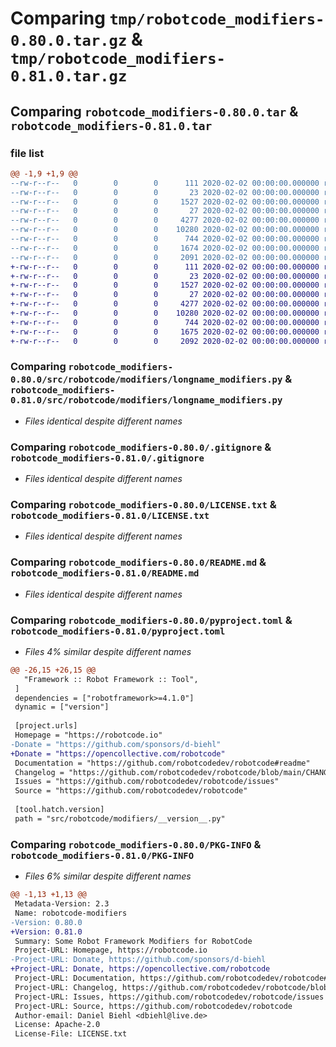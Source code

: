 # Comparing `tmp/robotcode_modifiers-0.80.0.tar.gz` & `tmp/robotcode_modifiers-0.81.0.tar.gz`

## Comparing `robotcode_modifiers-0.80.0.tar` & `robotcode_modifiers-0.81.0.tar`

### file list

```diff
@@ -1,9 +1,9 @@
--rw-r--r--   0        0        0      111 2020-02-02 00:00:00.000000 robotcode_modifiers-0.80.0/src/robotcode/modifiers/__init__.py
--rw-r--r--   0        0        0       23 2020-02-02 00:00:00.000000 robotcode_modifiers-0.80.0/src/robotcode/modifiers/__version__.py
--rw-r--r--   0        0        0     1527 2020-02-02 00:00:00.000000 robotcode_modifiers-0.80.0/src/robotcode/modifiers/longname_modifiers.py
--rw-r--r--   0        0        0       27 2020-02-02 00:00:00.000000 robotcode_modifiers-0.80.0/src/robotcode/modifiers/py.typed
--rw-r--r--   0        0        0     4277 2020-02-02 00:00:00.000000 robotcode_modifiers-0.80.0/.gitignore
--rw-r--r--   0        0        0    10280 2020-02-02 00:00:00.000000 robotcode_modifiers-0.80.0/LICENSE.txt
--rw-r--r--   0        0        0      744 2020-02-02 00:00:00.000000 robotcode_modifiers-0.80.0/README.md
--rw-r--r--   0        0        0     1674 2020-02-02 00:00:00.000000 robotcode_modifiers-0.80.0/pyproject.toml
--rw-r--r--   0        0        0     2091 2020-02-02 00:00:00.000000 robotcode_modifiers-0.80.0/PKG-INFO
+-rw-r--r--   0        0        0      111 2020-02-02 00:00:00.000000 robotcode_modifiers-0.81.0/src/robotcode/modifiers/__init__.py
+-rw-r--r--   0        0        0       23 2020-02-02 00:00:00.000000 robotcode_modifiers-0.81.0/src/robotcode/modifiers/__version__.py
+-rw-r--r--   0        0        0     1527 2020-02-02 00:00:00.000000 robotcode_modifiers-0.81.0/src/robotcode/modifiers/longname_modifiers.py
+-rw-r--r--   0        0        0       27 2020-02-02 00:00:00.000000 robotcode_modifiers-0.81.0/src/robotcode/modifiers/py.typed
+-rw-r--r--   0        0        0     4277 2020-02-02 00:00:00.000000 robotcode_modifiers-0.81.0/.gitignore
+-rw-r--r--   0        0        0    10280 2020-02-02 00:00:00.000000 robotcode_modifiers-0.81.0/LICENSE.txt
+-rw-r--r--   0        0        0      744 2020-02-02 00:00:00.000000 robotcode_modifiers-0.81.0/README.md
+-rw-r--r--   0        0        0     1675 2020-02-02 00:00:00.000000 robotcode_modifiers-0.81.0/pyproject.toml
+-rw-r--r--   0        0        0     2092 2020-02-02 00:00:00.000000 robotcode_modifiers-0.81.0/PKG-INFO
```

### Comparing `robotcode_modifiers-0.80.0/src/robotcode/modifiers/longname_modifiers.py` & `robotcode_modifiers-0.81.0/src/robotcode/modifiers/longname_modifiers.py`

 * *Files identical despite different names*

### Comparing `robotcode_modifiers-0.80.0/.gitignore` & `robotcode_modifiers-0.81.0/.gitignore`

 * *Files identical despite different names*

### Comparing `robotcode_modifiers-0.80.0/LICENSE.txt` & `robotcode_modifiers-0.81.0/LICENSE.txt`

 * *Files identical despite different names*

### Comparing `robotcode_modifiers-0.80.0/README.md` & `robotcode_modifiers-0.81.0/README.md`

 * *Files identical despite different names*

### Comparing `robotcode_modifiers-0.80.0/pyproject.toml` & `robotcode_modifiers-0.81.0/pyproject.toml`

 * *Files 4% similar despite different names*

```diff
@@ -26,15 +26,15 @@
   "Framework :: Robot Framework :: Tool",
 ]
 dependencies = ["robotframework>=4.1.0"]
 dynamic = ["version"]
 
 [project.urls]
 Homepage = "https://robotcode.io"
-Donate = "https://github.com/sponsors/d-biehl"
+Donate = "https://opencollective.com/robotcode"
 Documentation = "https://github.com/robotcodedev/robotcode#readme"
 Changelog = "https://github.com/robotcodedev/robotcode/blob/main/CHANGELOG.md"
 Issues = "https://github.com/robotcodedev/robotcode/issues"
 Source = "https://github.com/robotcodedev/robotcode"
 
 [tool.hatch.version]
 path = "src/robotcode/modifiers/__version__.py"
```

### Comparing `robotcode_modifiers-0.80.0/PKG-INFO` & `robotcode_modifiers-0.81.0/PKG-INFO`

 * *Files 6% similar despite different names*

```diff
@@ -1,13 +1,13 @@
 Metadata-Version: 2.3
 Name: robotcode-modifiers
-Version: 0.80.0
+Version: 0.81.0
 Summary: Some Robot Framework Modifiers for RobotCode
 Project-URL: Homepage, https://robotcode.io
-Project-URL: Donate, https://github.com/sponsors/d-biehl
+Project-URL: Donate, https://opencollective.com/robotcode
 Project-URL: Documentation, https://github.com/robotcodedev/robotcode#readme
 Project-URL: Changelog, https://github.com/robotcodedev/robotcode/blob/main/CHANGELOG.md
 Project-URL: Issues, https://github.com/robotcodedev/robotcode/issues
 Project-URL: Source, https://github.com/robotcodedev/robotcode
 Author-email: Daniel Biehl <dbiehl@live.de>
 License: Apache-2.0
 License-File: LICENSE.txt
```

